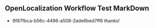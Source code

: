 ## OpenLocalization Workflow Test MarkDown
* 9f87fbca-b56c-4496-a508-2ade6bed7ff6 thanks!

<!--HONumber=Jul16_HO2-->


